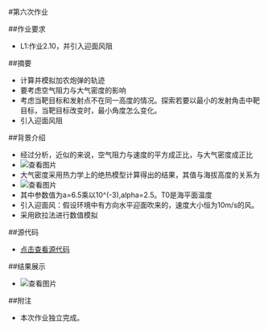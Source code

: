 #第六次作业

##作业要求
* L1:作业2.10，并引入迎面风阻

##摘要
* 计算并模拟加农炮弹的轨迹
* 要考虑空气阻力与大气密度的影响
* 考虑当靶目标和发射点不在同一高度的情况。探索若要以最小的发射角击中靶目标，当靶目标改变时，最小角度怎么变化。
* 引入迎面风阻

##背景介绍
* 经过分析，近似的来说，空气阻力与速度的平方成正比，与大气密度成正比
* ![查看图片](http://a2.qpic.cn/psb?/V14dvOL90MQVdu/j2QsH7Q.pQ.vRUPusE2CFXB2lZk80HsO6C*xSaK9uNk!/b/dAkBAAAAAAAA&bo=GAFLAAAAAAADB3A!&rf=viewer_4)
* 大气密度采用热力学上的绝热模型计算得出的结果，其值与海拔高度的关系为
* ![查看图片](http://a2.qpic.cn/psb?/V14dvOL90MQVdu/0nJB8XJ.PjoarcOZo0HVPOOXYBdT.SQrc8gUZFdd0rQ!/b/dAkBAAAAAAAA&bo=0ABKAAAAAAADB7g!&rf=viewer_4)
* 其中参数值为a=6.5乘以10^(-3),alpha=2.5。T0是海平面温度
* 引入迎面风：假设环境中有方向水平迎面吹来的，速度大小恒为10m/s的风。
* 采用欧拉法进行数值模拟

##源代码
* [点击查看源代码](https://github.com/chunx1ng/computational_physics_N2014301890026/new/master/Exercise06)

##结果展示
* ![查看图片]()

##附注
* 本次作业独立完成。
